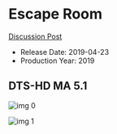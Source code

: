 # Escape Room

[Discussion Post](https://www.avsforum.com/threads/bass-eq-for-filtered-movies.2995212/post-57894286)

* Release Date: 2019-04-23
* Production Year: 2019

## DTS-HD MA 5.1

![img 0](https://i.imgur.com/8dpDRNx.jpg)

![img 1](https://i.imgur.com/dVV2sUG.jpg)

